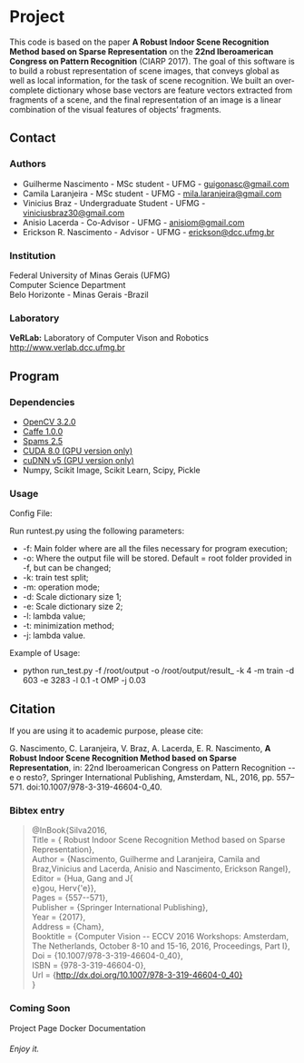 # Project #

This code is based on the paper __A Robust Indoor Scene Recognition Method based on Sparse Representation__ on the __22nd Iberoamerican Congress on Pattern Recognition__ (CIARP 2017). The goal of this software is to build a robust representation of scene images, that conveys global as well as local information, for the task of scene recognition. We  built  an  over-complete dictionary  whose  base  vectors  are feature vectors extracted from fragments of a scene, and the final representation of an image is a linear combination of the visual features of objects’ fragments. 


## Contact ##

### Authors ###

* Guilherme Nascimento - MSc student - UFMG - guigonasc@gmail.com
* Camila Laranjeira - MSc student - UFMG - mila.laranjeira@gmail.com
* Vinicius Braz - Undergraduate Student - UFMG - viniciusbraz30@gmail.com
* Anisio Lacerda - Co-Advisor - UFMG - anisiom@gmail.com
* Erickson R. Nascimento - Advisor - UFMG - erickson@dcc.ufmg.br


### Institution ###

Federal University of Minas Gerais (UFMG)  
Computer Science Department  
Belo Horizonte - Minas Gerais -Brazil 

### Laboratory ###

__VeRLab:__ Laboratory of Computer Vison and Robotics   
http://www.verlab.dcc.ufmg.br

## Program ##

### Dependencies ###

* [OpenCV 3.2.0](http://docs.opencv.org/3.3.0/)
* [Caffe 1.0.0](http://caffe.berkeleyvision.org/)
* [Spams 2.5](http://spams-devel.gforge.inria.fr/downloads.html)
* [CUDA 8.0 (GPU version only)](https://developer.nvidia.com/cuda-toolkit)
* [cuDNN v5 (GPU version only)](https://developer.nvidia.com/cudnn)
* Numpy, Scikit Image, Scikit Learn, Scipy, Pickle


### Usage ###
Config File: 

Run runtest.py using the following parameters:

* -f: Main folder where are all the files necessary for program execution;
* -o: Where the output file will be stored. Default = root folder provided in -f, but can be changed;
* -k: train test split;                
* -m: operation mode;
* -d: Scale dictionary size 1;
* -e: Scale dictionary size 2;
* -l: lambda value;
* -t: minimization method;
* -j: lambda value.


Example of Usage:
* python run_test.py -f /root/output -o /root/output/result_ -k 4 -m train -d 603 -e 3283 -l 0.1 -t OMP -j 0.03 
 
## Citation ##

If you are using it to academic purpose, please cite: 

G. Nascimento, C. Laranjeira, V. Braz, A. Lacerda, E. R. Nascimento, __A Robust Indoor Scene Recognition Method based on Sparse Representation__, in: 22nd Iberoamerican Congress on Pattern Recognition -- e o resto?, Springer International Publishing, Amsterdam, NL, 2016, pp. 557–571. doi:10.1007/978-3-319-46604-0_40.


### Bibtex entry ###

> @InBook{Silva2016,  
>            Title     = { Robust Indoor Scene Recognition Method based on Sparse Representation},  
>            Author    = {Nascimento, Guilherme and Laranjeira, Camila and Braz,Vinicius and Lacerda, Anisio and Nascimento, Erickson Rangel},  
>            Editor    = {Hua, Gang and J{\
e}gou, Herv{\'e}},  
>            Pages     = {557--571},  
>            Publisher = {Springer International Publishing},  
>            Year      = {2017},  
>            Address   = {Cham},  
>            Booktitle = {Computer Vision -- ECCV 2016 Workshops: Amsterdam, The Netherlands, October 8-10 and 15-16, 2016, Proceedings, Part I},  
>            Doi       = {10.1007/978-3-319-46604-0_40},  
>            ISBN      = {978-3-319-46604-0},  
>            Url       = {http://dx.doi.org/10.1007/978-3-319-46604-0_40}  
> }

### Coming Soon ###
Project Page
Docker
Documentation

###### Enjoy it. ######

